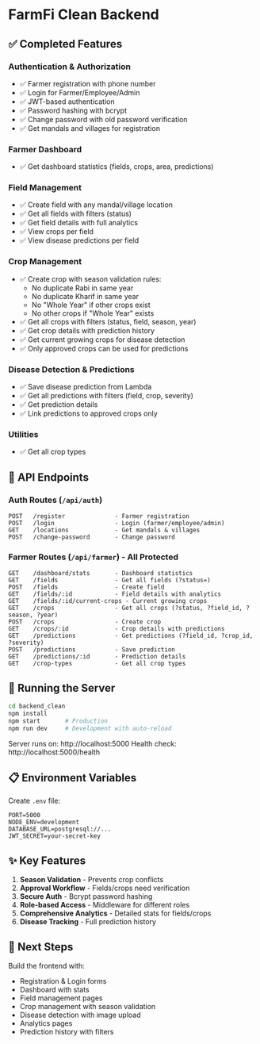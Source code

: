 # FarmFi Clean Backend

## ✅ Completed Features

### Authentication & Authorization
- ✅ Farmer registration with phone number
- ✅ Login for Farmer/Employee/Admin
- ✅ JWT-based authentication
- ✅ Password hashing with bcrypt
- ✅ Change password with old password verification
- ✅ Get mandals and villages for registration

### Farmer Dashboard
- ✅ Get dashboard statistics (fields, crops, area, predictions)

### Field Management
- ✅ Create field with any mandal/village location
- ✅ Get all fields with filters (status)
- ✅ Get field details with full analytics
- ✅ View crops per field
- ✅ View disease predictions per field

### Crop Management  
- ✅ Create crop with season validation rules:
  - No duplicate Rabi in same year
  - No duplicate Kharif in same year
  - No "Whole Year" if other crops exist
  - No other crops if "Whole Year" exists
- ✅ Get all crops with filters (status, field, season, year)
- ✅ Get crop details with prediction history
- ✅ Get current growing crops for disease detection
- ✅ Only approved crops can be used for predictions

### Disease Detection & Predictions
- ✅ Save disease prediction from Lambda
- ✅ Get all predictions with filters (field, crop, severity)
- ✅ Get prediction details
- ✅ Link predictions to approved crops only

### Utilities
- ✅ Get all crop types

## 🔌 API Endpoints

### Auth Routes (`/api/auth`)
```
POST   /register              - Farmer registration
POST   /login                 - Login (farmer/employee/admin)
GET    /locations             - Get mandals & villages
POST   /change-password       - Change password
```

### Farmer Routes (`/api/farmer`) - All Protected
```
GET    /dashboard/stats       - Dashboard statistics
GET    /fields                - Get all fields (?status=)
POST   /fields                - Create field
GET    /fields/:id            - Field details with analytics
GET    /fields/:id/current-crops - Current growing crops
GET    /crops                 - Get all crops (?status, ?field_id, ?season, ?year)
POST   /crops                 - Create crop
GET    /crops/:id             - Crop details with predictions
GET    /predictions           - Get predictions (?field_id, ?crop_id, ?severity)
POST   /predictions           - Save prediction
GET    /predictions/:id       - Prediction details
GET    /crop-types            - Get all crop types
```

## 🚀 Running the Server

```bash
cd backend_clean
npm install
npm start       # Production
npm run dev     # Development with auto-reload
```

Server runs on: http://localhost:5000
Health check: http://localhost:5000/health

## 📋 Environment Variables

Create `.env` file:
```
PORT=5000
NODE_ENV=development
DATABASE_URL=postgresql://...
JWT_SECRET=your-secret-key
```

## ✨ Key Features

1. **Season Validation** - Prevents crop conflicts
2. **Approval Workflow** - Fields/crops need verification
3. **Secure Auth** - Bcrypt password hashing
4. **Role-based Access** - Middleware for different roles
5. **Comprehensive Analytics** - Detailed stats for fields/crops
6. **Disease Tracking** - Full prediction history

## 📝 Next Steps

Build the frontend with:
- Registration & Login forms
- Dashboard with stats
- Field management pages
- Crop management with season validation
- Disease detection with image upload
- Analytics pages
- Prediction history with filters
